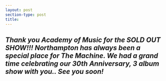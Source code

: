 ```yaml
---
layout: post
section-type: post
title: 
---
```


<h2 style="font-style:italic;">Thank you <strong>Academy of Music</strong> for the <em><strong>SOLD OUT SHOW!!!</strong></em> Northampton has always been a special place for The Machine. We had&nbsp;a grand time celebrating our 30th Anniversary, 3 album show with you.. See you soon!&nbsp;</h2>
